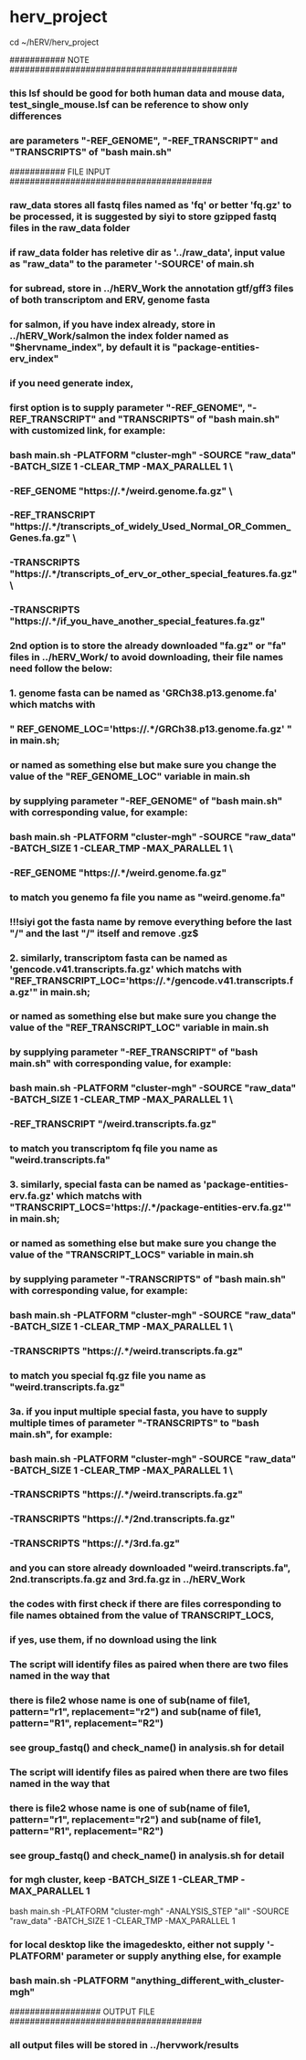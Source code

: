 # herv_project

cd ~/hERV/herv_project

########### NOTE #############################################
### this lsf should be good for both human data and mouse data, test_single_mouse.lsf can be reference to show only differences
###  are parameters "-REF_GENOME", "-REF_TRANSCRIPT" and "TRANSCRIPTS" of "bash main.sh"

########### FILE INPUT ########################################
### raw_data stores all fastq files named as 'fq' or better 'fq.gz' to be processed, it is suggested by siyi to store gzipped fastq files in the raw_data folder
### if raw_data folder has reletive dir as '../raw_data', input value as "raw_data" to the parameter '-SOURCE' of main.sh

### for subread, store in ../hERV_Work the annotation gtf/gff3 files of both transcriptom and ERV, genome fasta 

### for salmon, if you have index already, store in ../hERV_Work/salmon the index folder named as "$hervname_index", by default it is "package-entities-erv_index"
###             if you need generate index, 
###                         first option is to supply parameter "-REF_GENOME", "-REF_TRANSCRIPT" and "TRANSCRIPTS" of "bash main.sh" with customized link, for example:
###                                            bash main.sh -PLATFORM "cluster-mgh" -SOURCE "raw_data" -BATCH_SIZE 1 -CLEAR_TMP -MAX_PARALLEL 1 \
###                                                         -REF_GENOME "https://.*/weird.genome.fa.gz" \
###                                                         -REF_TRANSCRIPT "https://.*/transcripts_of_widely_Used_Normal_OR_Commen_Genes.fa.gz" \
###                                                         -TRANSCRIPTS "https://.*/transcripts_of_erv_or_other_special_features.fa.gz" \
###                                                         -TRANSCRIPTS "https://.*/if_you_have_another_special_features.fa.gz"

###                         2nd option is to store the already downloaded "fa.gz" or "fa" files in ../hERV_Work/ to avoid downloading, their file names need follow the below: 
###                          1. genome fasta can be named as 'GRCh38.p13.genome.fa' which matchs with
###                              " REF_GENOME_LOC='https://.*/GRCh38.p13.genome.fa.gz' " in main.sh;
###                              or named as something else but make sure you change the value of the "REF_GENOME_LOC" variable in main.sh
###                                                              by supplying parameter "-REF_GENOME" of "bash main.sh" with corresponding value, for example:
###                                            bash main.sh -PLATFORM "cluster-mgh" -SOURCE "raw_data" -BATCH_SIZE 1 -CLEAR_TMP -MAX_PARALLEL 1 \
###                                                         -REF_GENOME "https://.*/weird.genome.fa.gz"
###                                            to match you genemo fa file you name as "weird.genome.fa"
###                                            !!!siyi got the fasta name by remove everything before the last "/" and the last "/" itself and remove .gz$

###                          2. similarly, transcriptom fasta can be named as 'gencode.v41.transcripts.fa.gz' which matchs with "REF_TRANSCRIPT_LOC='https://.*/gencode.v41.transcripts.fa.gz'" in main.sh;
###                              or named as something else but make sure you change the value of the "REF_TRANSCRIPT_LOC" variable in main.sh
###                                                              by supplying parameter "-REF_TRANSCRIPT" of "bash main.sh" with corresponding value, for example:
###                                            bash main.sh -PLATFORM "cluster-mgh" -SOURCE "raw_data" -BATCH_SIZE 1 -CLEAR_TMP -MAX_PARALLEL 1 \
###                                                         -REF_TRANSCRIPT "/weird.transcripts.fa.gz"
###                                            to match you transcriptom fq file you name as "weird.transcripts.fa"

###                          3. similarly, special fasta can be named as 'package-entities-erv.fa.gz' which matchs with "TRANSCRIPT_LOCS='https://.*/package-entities-erv.fa.gz'" in main.sh;
###                              or named as something else but make sure you change the value of the "TRANSCRIPT_LOCS" variable in main.sh
###                                                              by supplying parameter "-TRANSCRIPTS" of "bash main.sh" with corresponding value, for example:
###                                            bash main.sh -PLATFORM "cluster-mgh" -SOURCE "raw_data" -BATCH_SIZE 1 -CLEAR_TMP -MAX_PARALLEL 1 \
###                                                         -TRANSCRIPTS "https://.*/weird.transcripts.fa.gz"
###                                            to match you special fq.gz file you name as "weird.transcripts.fa.gz"

###                          3a. if you input multiple special fasta, you have to supply multiple times of parameter "-TRANSCRIPTS" to "bash main.sh", for example:
###                                            bash main.sh -PLATFORM "cluster-mgh" -SOURCE "raw_data" -BATCH_SIZE 1 -CLEAR_TMP -MAX_PARALLEL 1 \
###                                                         -TRANSCRIPTS "https://.*/weird.transcripts.fa.gz"
###                                                         -TRANSCRIPTS "https://.*/2nd.transcripts.fa.gz"
###                                                         -TRANSCRIPTS "https://.*/3rd.fa.gz"
###                                            and you can store already downloaded "weird.transcripts.fa", 2nd.transcripts.fa.gz and 3rd.fa.gz in ../hERV_Work
###                                            the codes with first check if there are files corresponding to file names obtained from the value of TRANSCRIPT_LOCS,
###                                            if yes, use them, if no download using the link

### The script will identify files as paired when there are two files named in the way that
###   there is file2 whose name is one of sub(name of file1, pattern="r1", replacement="r2") and sub(name of file1, pattern="R1", replacement="R2")
### see group_fastq() and check_name() in analysis.sh for detail

### The script will identify files as paired when there are two files named in the way that
###   there is file2 whose name is one of sub(name of file1, pattern="r1", replacement="r2") and sub(name of file1, pattern="R1", replacement="R2")
### see group_fastq() and check_name() in analysis.sh for detail

### for mgh cluster, keep -BATCH_SIZE 1 -CLEAR_TMP -MAX_PARALLEL 1

bash main.sh -PLATFORM "cluster-mgh" -ANALYSIS_STEP "all" -SOURCE "raw_data" -BATCH_SIZE 1 -CLEAR_TMP -MAX_PARALLEL 1 

### for local desktop like the imagedeskto, either not supply '-PLATFORM' parameter or supply anything else, for example
### bash main.sh -PLATFORM "anything_different_with_cluster-mgh"

################## OUTPUT FILE ######################################
### all output files will be stored in ../hervwork/results
